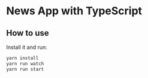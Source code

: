 # News App with TypeScript

## How to use

Install it and run:

```sh
yarn install
yarn run watch
yarn run start
```
